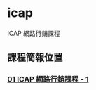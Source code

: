 # icap
ICAP 網路行銷課程

## 課程簡報位置
### [01 ICAP 網路行銷課程 - 1](https://docs.google.com/presentation/d/1UGO3SLuaLLkpqOOpuOz8b3yyhQrVaRNB_ADaQ5Drqxw/edit?usp=sharing)
